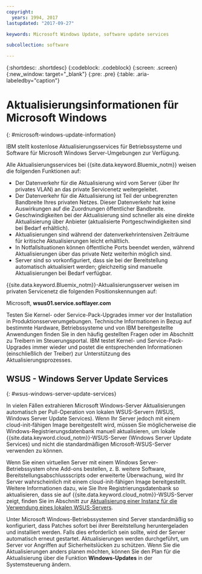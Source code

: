 ```yaml
---
copyright:
  years: 1994, 2017
lastupdated: "2017-09-27"

keywords: Microsoft Windows Update, software update services

subcollection: software

---
```


{:shortdesc: .shortdesc}
{:codeblock: .codeblock}
{:screen: .screen}
{:new_window: target="_blank"}
{:pre: .pre}
{:table: .aria-labeledby="caption"}

# Aktualisierungsinformationen für Microsoft Windows
{: #microsoft-windows-update-information}

IBM stellt kostenlose Aktualisierungsservices für Betriebssysteme und Software für Microsoft Windows Server-Umgebungen zur Verfügung.

Alle Aktualisierungsservices bei {{site.data.keyword.Bluemix_notm}} weisen die folgenden Funktionen auf:
* Der Datenverkehr für die Aktualisierung wird vom Server (über Ihr privates VLAN) an das private Servicenetz weitergeleitet.
* Der Datenverkehr für die Aktualisierung ist Teil der unbegrenzten Bandbreite Ihres privaten Netzes. Dieser Datenverkehr hat keine Auswirkungen auf die Zuordnungen öffentlicher Bandbreite.
* Geschwindigkeiten bei der Aktualisierung sind schneller als eine direkte Aktualisierung über Anbieter (aktualisierte Portgeschwindigkeiten sind bei Bedarf erhältlich).
* Aktualisierungen sind während der datenverkehrintensiven Zeiträume für kritische Aktualisierungen leicht erhältlich.
* In Notfallsituationen können öffentliche Ports beendet werden, während Aktualisierungen über das private Netz weiterhin möglich sind.
* Server sind so vorkonfiguriert, dass sie bei der Bereitstellung automatisch aktualisiert werden; gleichzeitig sind manuelle Aktualisierungen bei Bedarf verfügbar.


{{site.data.keyword.Bluemix_notm}}-Aktualisierungsserver weisen im privaten Servicenetz die folgenden Positionskennungen auf:

Microsoft, **wsus01.service.softlayer.com**

Testen Sie Kernel- oder Service-Pack-Upgrades immer vor der Installation in Produktionsserverumgebungen. Technische Informationen in Bezug auf bestimmte Hardware, Betriebssysteme und von IBM bereitgestellte Anwendungen finden Sie in den häufig gestellten Fragen oder im Abschnitt zu Treibern im Steuerungsportal. IBM testet Kernel- und Service-Pack-Upgrades immer wieder und postet die entsprechenden Informationen (einschließlich der Treiber) zur Unterstützung des Aktualisierungsprozesses.


## WSUS - Windows Server Update Services
{: #wsus-windows-server-update-services}

In vielen Fällen extrahieren Microsoft Windows-Server Aktualisierungen automatisch per Pull-Operation von lokalen WSUS-Servern (WSUS, Windows Server Update Services). Wenn Ihr Server jedoch mit einem cloud-init-fähigen Image bereitgestellt wird, müssen Sie möglicherweise die Windows-Registrierungsdatenbank manuell aktualisieren, um lokale {{site.data.keyword.cloud_notm}}-WSUS-Server (Windows Server Update Services) und nicht die standardmäßigen Microsoft-WSUS-Server verwenden zu können.

Wenn Sie einen virtuellen Server mit einem Windows Server-Betriebssystem ohne Add-ons bestellen, z. B. weitere Software, Bereitstellungsabschlussscripts oder erweiterte Überwachung, wird Ihr Server wahrscheinlich mit einem cloud-init-fähigen Image bereitgestellt. Weitere Informationen dazu, wie Sie Ihre Registrierungsdatenbank so aktualisieren, dass sie auf {{site.data.keyword.cloud_notm}}-WSUS-Server zeigt, finden Sie im Abschnitt zur [Aktualisierung einer Instanz für die Verwendung eines lokalen WSUS-Servers](/docs/infrastructure/software?topic=software-updating-an-instance-to-use-a-local-wsus-server).

Unter Microsoft Windows-Betriebssystemen sind Server standardmäßig so konfiguriert, dass Patches sofort bei ihrer Bereitstellung heruntergeladen und installiert werden. Falls dies erforderlich sein sollte, wird der Server automatisch erneut gestartet. Aktualisierungen werden durchgeführt, um Server vor Angriffen auf Sicherheitslücken zu schützen. Wenn Sie die Aktualisierungen anders planen möchten, können Sie den Plan für die Aktualisierung über die Funktion **Windows-Updates** in der Systemsteuerung ändern.
